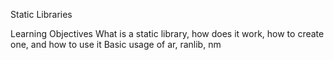 Static Libraries

Learning Objectives
What is a static library, how does it work, how to create one, and how to use it
Basic usage of ar, ranlib, nm

